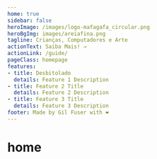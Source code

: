 ```yaml
---
home: true
sidebar: false
heroImage: /images/logo-mafagafa_circular.png
heroBgImg: images/areiafina.png
tagline: Crianças, Computadores e Arte
actionText: Saiba Mais! →
actionLink: /guide/
pageClass: homepage
features: 
- title: Desbitolado
  details: Feature 1 Description
- title: Feature 2 Title
  details: Feature 2 Description
- title: Feature 3 Title
  details: Feature 3 Description
footer: Made by Gil Fuser with ❤️
---
```


# home
